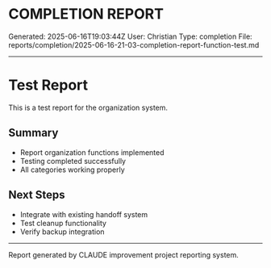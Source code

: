 # COMPLETION REPORT
Generated: 2025-06-16T19:03:44Z
User: Christian
Type: completion
File: reports/completion/2025-06-16-21-03-completion-report-function-test.md

---

# Test Report

This is a test report for the organization system.

## Summary
- Report organization functions implemented
- Testing completed successfully  
- All categories working properly

## Next Steps
- Integrate with existing handoff system
- Test cleanup functionality
- Verify backup integration

---

Report generated by CLAUDE improvement project reporting system.
